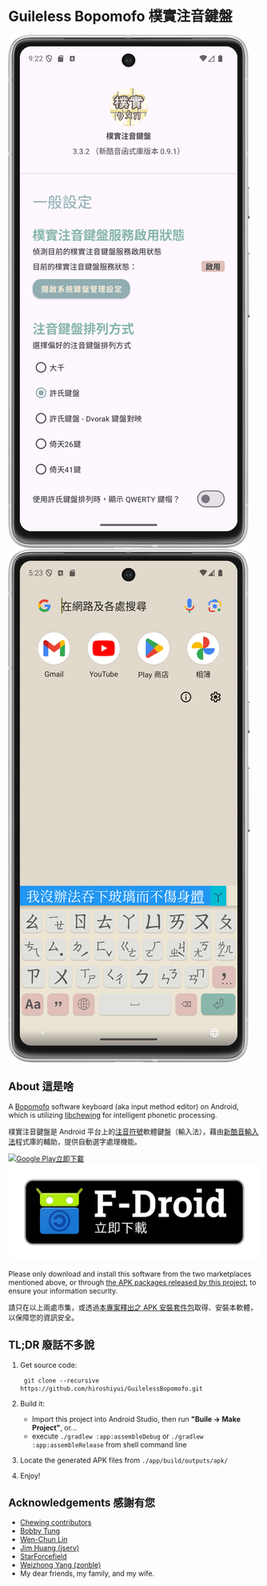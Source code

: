 # Guileless Bopomofo 樸實注音鍵盤

![Screenshot of Guileless Bopomofo](./media/Screenshot_20250703_092244.png)
![Screenshot of Guileless Bopomofo](./media/Screenshot_20250704_172359.png)

## About 這是啥

A [Bopomofo](https://en.wikipedia.org/wiki/Bopomofo) software keyboard (aka input method editor) on Android, which is utilizing [libchewing](http://chewing.im/) for intelligent phonetic processing.

樸實注音鍵盤是 Android 平台上的[注音符號](https://zh.wikipedia.org/wiki/%E6%B3%A8%E9%9F%B3%E7%AC%A6%E8%99%9F)軟體鍵盤（輸入法），藉由[新酷音輸入法](http://chewing.im/)程式庫的輔助，提供自動選字處理機能。

<a href='https://play.google.com/store/apps/details?id=org.ghostsinthelab.apps.guilelessbopomofo&pcampaignid=pcampaignidMKT-Other-global-all-co-prtnr-py-PartBadge-Mar2515-1'><img alt='Google Play立即下載' src='https://play.google.com/intl/en_us/badges/static/images/badges/zh-tw_badge_web_generic.png'/></a>
<a href='https://f-droid.org/zh_Hant/packages/org.ghostsinthelab.apps.guilelessbopomofo/'><img alt="F-Droid立即下載" src="./media/badge_get-it-on-zh-tw.png"/></a>

Please only download and install this software from the two marketplaces mentioned above, or through [the APK packages released by this project](https://github.com/hiroshiyui/GuilelessBopomofo/releases), to ensure your information security.

請只在以上兩處市集，或透過[本專案釋出之 APK 安裝套件包](https://github.com/hiroshiyui/GuilelessBopomofo/releases)取得、安裝本軟體，以保障您的資訊安全。 

## TL;DR 廢話不多說

1. Get source code:

        git clone --recursive https://github.com/hiroshiyui/GuilelessBopomofo.git

1. Build it:
    * Import this project into Android Studio, then run **"Buile -> Make Project"**, or...
    * execute `./gradlew :app:assembleDebug` or `./gradlew :app:assembleRelease` from shell command line

1. Locate the generated APK files from `./app/build/outputs/apk/`

1. Enjoy!

## Acknowledgements 感謝有您

* [Chewing contributors](http://chewing.im/about.html)
* [Bobby Tung](https://bobtung.medium.com/)
* [Wen-Chun Lin](https://github.com/cataska)
* [Jim Huang (jserv)](https://github.com/jserv)
* [StarForcefield](https://starforcefield.wordpress.com/)
* [Weizhong Yang (zonble)](https://github.com/zonble)
* My dear friends, my family, and my wife.
